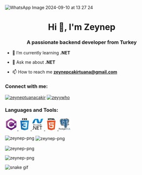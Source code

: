![WhatsApp Image 2024-09-10 at 13 27 24](https://github.com/user-attachments/assets/598d3663-dd0f-4f5e-8650-19f2ed9f1309)



<h1 align="center">Hi 👋, I'm Zeynep</h1>
<h3 align="center">A passionate backend developer from Turkey</h3>



- 🌱 I’m currently learning **.NET**

- 💬 Ask me about **.NET**

- 📫 How to reach me **zeynepcakirtuana@gmail.com**

<h3 align="left">Connect with me:</h3>
<p align="left">
<a href="https://linkedin.com/in/zeyneptuanacakir" target="blank"><img align="center" src="https://raw.githubusercontent.com/rahuldkjain/github-profile-readme-generator/master/src/images/icons/Social/linked-in-alt.svg" alt="zeyneptuanacakir" height="30" width="40" /></a>
<a href="https://instagram.com/zeyywho" target="blank"><img align="center" src="https://raw.githubusercontent.com/rahuldkjain/github-profile-readme-generator/master/src/images/icons/Social/instagram.svg" alt="zeyywho" height="30" width="40" /></a>
</p>

<h3 align="left">Languages and Tools:</h3>
<p align="left"> <a href="https://www.w3schools.com/cs/" target="_blank" rel="noreferrer"> <img src="https://raw.githubusercontent.com/devicons/devicon/master/icons/csharp/csharp-original.svg" alt="csharp" width="40" height="40"/> </a> <a href="https://www.w3schools.com/css/" target="_blank" rel="noreferrer"> <img src="https://raw.githubusercontent.com/devicons/devicon/master/icons/css3/css3-original-wordmark.svg" alt="css3" width="40" height="40"/> </a> <a href="https://dotnet.microsoft.com/" target="_blank" rel="noreferrer"> <img src="https://raw.githubusercontent.com/devicons/devicon/master/icons/dot-net/dot-net-original-wordmark.svg" alt="dotnet" width="40" height="40"/> </a> <a href="https://www.w3.org/html/" target="_blank" rel="noreferrer"> <img src="https://raw.githubusercontent.com/devicons/devicon/master/icons/html5/html5-original-wordmark.svg" alt="html5" width="40" height="40"/> </a> <a href="https://www.postgresql.org" target="_blank" rel="noreferrer"> <img src="https://raw.githubusercontent.com/devicons/devicon/master/icons/postgresql/postgresql-original-wordmark.svg" alt="postgresql" width="40" height="40"/> </a> </p>

<p><img align="left" src="https://github-readme-stats.vercel.app/api/top-langs?username=zeynep-png&show_icons=true&locale=en&layout=compact" alt="zeynep-png" /></p>

<p>&nbsp;<img align="center" src="https://github-readme-stats.vercel.app/api?username=zeynep-png&show_icons=true&locale=en" alt="zeynep-png" /></p>

<p><img align="center" src="https://github-readme-streak-stats.herokuapp.com/?user=zeynep-png&" alt="zeynep-png" /></p>

<p align="left"> <img src="https://komarev.com/ghpvc/?username=zeynep-png&label=Profile%20views&color=0e75b6&style=flat" alt="zeynep-png" /> </p>


![snake gif](https://github.com/zeynep-png/zeynep-png/blob/output/github-contribution-grid-snake.gif)
